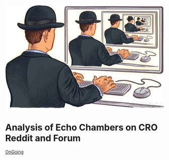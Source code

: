 


<p align="center">
  <img src="./Echo.jpg" width="750" title="hover text">
</p> 





# Analysis of Echo Chambers on CRO Reddit and Forum



[OnGoing](https://raw.githack.com/lusiki/EchoChamber/main/Codes/Analysis.html)